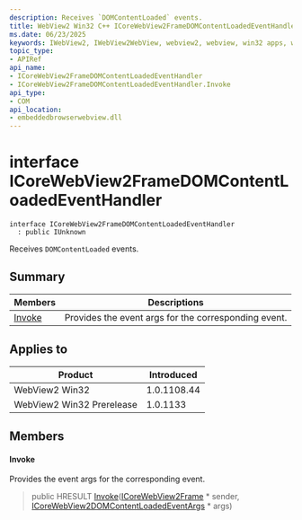 ```yaml
---
description: Receives `DOMContentLoaded` events.
title: WebView2 Win32 C++ ICoreWebView2FrameDOMContentLoadedEventHandler
ms.date: 06/23/2025
keywords: IWebView2, IWebView2WebView, webview2, webview, win32 apps, win32, edge, ICoreWebView2, ICoreWebView2Controller, browser control, edge html, ICoreWebView2FrameDOMContentLoadedEventHandler
topic_type: 
- APIRef
api_name:
- ICoreWebView2FrameDOMContentLoadedEventHandler
- ICoreWebView2FrameDOMContentLoadedEventHandler.Invoke
api_type:
- COM
api_location:
- embeddedbrowserwebview.dll
---
```


# interface ICoreWebView2FrameDOMContentLoadedEventHandler

```
interface ICoreWebView2FrameDOMContentLoadedEventHandler
  : public IUnknown
```

Receives `DOMContentLoaded` events.

## Summary

 Members                        | Descriptions
--------------------------------|---------------------------------------------
[Invoke](#invoke) | Provides the event args for the corresponding event.

## Applies to

Product                         | Introduced
--------------------------------|---------------------------------------------
WebView2 Win32            |    1.0.1108.44
WebView2 Win32 Prerelease |    1.0.1133

## Members

#### Invoke

Provides the event args for the corresponding event.

> public HRESULT [Invoke](#invoke)([ICoreWebView2Frame](icorewebview2frame.md#icorewebview2frame) * sender, [ICoreWebView2DOMContentLoadedEventArgs](icorewebview2domcontentloadedeventargs.md#icorewebview2domcontentloadedeventargs) * args)

